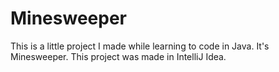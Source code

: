 # Minesweeper
This is a little project I made while learning to code in Java. It's Minesweeper. This project was made in IntelliJ Idea.
